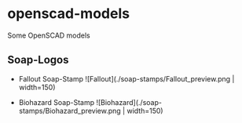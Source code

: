 # openscad-models
Some OpenSCAD models

## Soap-Logos

* Fallout Soap-Stamp ![Fallout](./soap-stamps/Fallout_preview.png | width=150)

* Biohazard Soap-Stamp ![Biohazard](./soap-stamps/Biohazard_preview.png | width=150)
